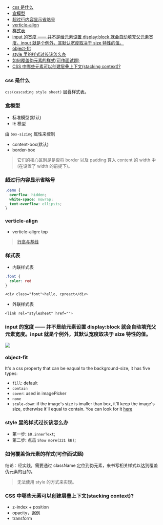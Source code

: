 <!--
abbrlink: v9b53vi6
-->

- [css 是什么](#css-是什么)
- [盒模型](#盒模型)
- [超过行内容显示省略号](#超过行内容显示省略号)
- [verticle-align](#verticle-align)
- [样式表](#样式表)
- [input 的宽度 —— 并不是给元素设置 display:block 就会自动填充父元素宽度。input 就是个例外，其默认宽度取决于 size 特性的值。](#input-的宽度--并不是给元素设置-displayblock-就会自动填充父元素宽度input-就是个例外其默认宽度取决于-size-特性的值)
- [object-fit](#object-fit)
- [style 里的样式过长该怎么办](#style-里的样式过长该怎么办)
- [如何覆盖伪元素的样式(可作面试题)](#如何覆盖伪元素的样式可作面试题)
- [CSS 中哪些元素可以创建层叠上下文(stacking context)?](#css-中哪些元素可以创建层叠上下文stacking-context)

### css 是什么

`css(cascading style sheet)` 层叠样式表。

### 盒模型

* 标准模型(默认)
* IE 模型

由 `box-sizing` 属性来控制

* content-box(默认)
* border-box

> 它们的核心区别是是否将 border 以及 padding 算入 content 的 width 中(在设置了 width 的前提下)。

### 超过行内容显示省略号

```css
.demo {
  overflow: hidden;
  white-space: nowrap;
  text-overflow: ellipsis;
}
```

### verticle-align

* verticle-align: top

> [行高与基线](https://blog.csdn.net/lulujiajiawenwen/article/details/8245201)

### 样式表

* 内联样式表

```css
.font {
  color: red
}

<div class="font">hello, cpreact</div>
```

* 外联样式表

```css
<link rel="stylesheet" href="">
```

### input 的宽度 —— 并不是给元素设置 display:block 就会自动填充父元素宽度。input 就是个例外，其默认宽度取决于 size 特性的值。

![](https://user-gold-cdn.xitu.io/2019/7/29/16c3d4f6fef0a871?imageslim)

### object-fit

It's a css property that can be eaqual to the background-size, it has five types:

* `fill`: default
* `contain`
* `cover`: used in imagePicker
* `none`
* `scale-down`: if the image's size is imaller than box, it'll keep the image's size, otherwise it'll equal to contain. You can look for it [here](https://codepen.io/chrisnager/pen/XJgJqN)

### style 里的样式过长该怎么办

* 第一步: `$0.innerText`;
* 第二步: 点击 `Show more(221 kB)`;

### 如何覆盖伪元素的样式(可作面试题)

结论：经实践，需要通过 className 定位到伪元素，来书写相关样式以达到覆盖伪元素的目的。

> 无法使用 style 的方式来实现。

### CSS 中哪些元素可以创建层叠上下文(stacking context)?

- z-index + position
- opacity，[案例](https://codepen.io/devui-design/pen/qRLxEd)
- transform
